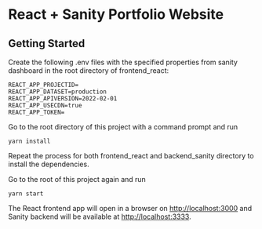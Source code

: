 # React + Sanity Portfolio Website


## Getting Started
Create the following .env files with the specified properties from sanity dashboard in the root directory of frontend_react:
```
REACT_APP_PROJECTID=
REACT_APP_DATASET=production  
REACT_APP_APIVERSION=2022-02-01
REACT_APP_USECDN=true
REACT_APP_TOKEN=
```

Go to the root directory of this project with a command prompt and run
```
yarn install
```

Repeat the process for both frontend_react and backend_sanity directory to install the dependencies.

Go to the root of this project again and run
```
yarn start
```

The React frontend app will open in a browser on [http://localhost:3000](http://localhost:3000) and Sanity backend will be available at [http://localhost:3333](http://localhost:3333).
